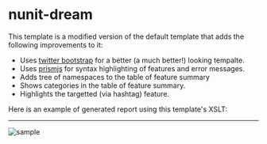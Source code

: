 nunit-dream
=========================

This template is a modified version of the default template that adds the following improvements to it:

- Uses [twitter bootstrap](http://getbootstrap.com/2.3.2/) for a better (a much better!) looking tempalte.
- Uses [prismjs](prismjs.com) for syntax highlighting of features and error messages.
- Adds tree of namespaces to the table of feature summary
- Shows categories in the table of feature summary.
- Highlights the targetted (via hashtag) feature.

Here is an example of generated report using this template's XSLT:

<hr>

![sample](https://raw.github.com/mvalipour/specflow-report-templates/master/nunit-dream/sample/sample.png)
